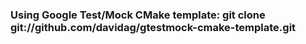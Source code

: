 ### Using Google Test/Mock CMake template: git clone git://github.com/davidag/gtestmock-cmake-template.git 
